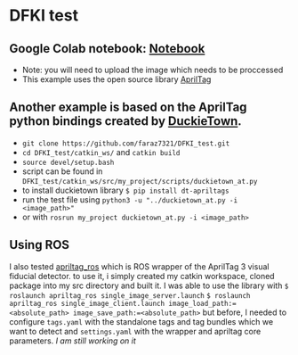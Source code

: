 # DFKI test
## Google Colab notebook: [Notebook][3]
  - Note: you will need to upload the image which needs to be proccessed
  - This example uses the open source library [AprilTag][1]

## Another example is based on the AprilTag python bindings created by [DuckieTown][2].
  - ```git clone https://github.com/faraz7321/DFKI_test.git```
  - ```cd DFKI_test/catkin_ws/``` and ```catkin build```
  - ```source devel/setup.bash```
  - script can be found in ```DFKI_test/catkin_ws/src/my_project/scripts/duckietown_at.py```
  - to install duckietown library
   ``` $ pip install dt-apriltags ```
  - run the test file using  ``` python3 -u "../duckietown_at.py -i <image_path>" ```
  - or with ```rosrun my_project duckietown_at.py -i <image_path>```


## Using ROS
I also tested [apriltag_ros][4] which is ROS wrapper of the AprilTag 3 visual fiducial detector.
to use it, i simply created my catkin workspace, cloned package into my src directory
and built it. I was able to use the library with
```$ roslaunch apriltag_ros single_image_server.launch```
```$ roslaunch apriltag_ros single_image_client.launch image_load_path:=<absolute_path> image_save_path:=<absolute_path>```
but before, I needed to configure ```tags.yaml``` with the standalone tags and tag bundles which we want to detect and ```settings.yaml``` with the wrapper and apriltag core parameters. *I am still working on it*

[1]: https://github.com/AprilRobotics/apriltag "AprilTag"
[2]: https://github.com/duckietown/lib-dt-apriltags "DuckieTown"
[3]: https://colab.research.google.com/drive/1MEP59MF5hHvQMyfxJXglxgVy5iLYFS-7?usp=sharing "Notebook"
[4]: https://github.com/AprilRobotics/apriltag_ros "apriltag_ros"
